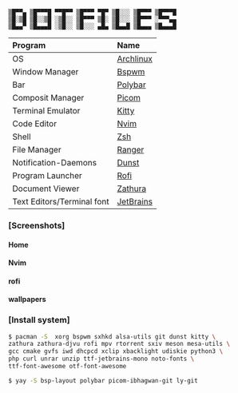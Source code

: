 ```
▒█▀▀▄ ▒█▀▀▀█ ▀▀█▀▀ ▒█▀▀▀ ▀█▀ ▒█░░░ ▒█▀▀▀ ▒█▀▀▀█
▒█░▒█ ▒█░░▒█ ░▒█░░ ▒█▀▀▀ ▒█░ ▒█░░░ ▒█▀▀▀ ░▀▀▀▄▄
▒█▄▄▀ ▒█▄▄▄█ ░▒█░░ ▒█░░░ ▄█▄ ▒█▄▄█ ▒█▄▄▄ ▒█▄▄▄█
```
| Program                    | Name                                                    |
| :---                       | :---                                                    |
| OS                         | [Archlinux](https://www.archlinux.org/)                 |
| Window Manager             | [Bspwm](https://github.com/baskerville/bspwm)           |
| Bar                        | [Polybar](https://github.com/jaagr/polybar)             |
| Composit Manager           | [Picom](https://github.com/yshui/picom)                 |
| Terminal Emulator          | [Kitty](https://github.com/kovidgoyal/kitty)            |
| Code Editor                | [Nvim](https://neovim.io/)                              |
| Shell                      | [Zsh](https://www.zsh.org/)                             |
| File Manager               | [Ranger](https://github.com/ranger/ranger)              |
| Notification-Daemons       | [Dunst](https://github.com/dunst-project/dunst)         |
| Program Launcher           | [Rofi](https://github.com/DaveDavenport/rofi)           |
| Document Viewer            | [Zathura](https://pwmt.org/projects/zathura/)           |
| Text Editors/Terminal font | [JetBrains](https://github.com/JetBrains/JetBrainsMono) |

### [Screenshots]
#### Home
#### Nvim
#### rofi
#### wallpapers

### [Install system]
```sh
$ pacman -S  xorg bspwm sxhkd alsa-utils git dunst kitty \
zathura zathura-djvu rofi mpv rtorrent sxiv meson mesa-utils \
gcc cmake gvfs iwd dhcpcd xclip xbacklight udiskie python3 \
php curl unrar unzip ttf-jetbrains-mono noto-fonts \
ttf-font-awesome otf-font-awesome
```
```sh
$ yay -S bsp-layout polybar picom-ibhagwan-git ly-git
```
